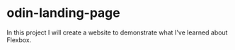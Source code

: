 # odin-landing-page

In this project I will create a website to demonstrate what I've learned about Flexbox.
